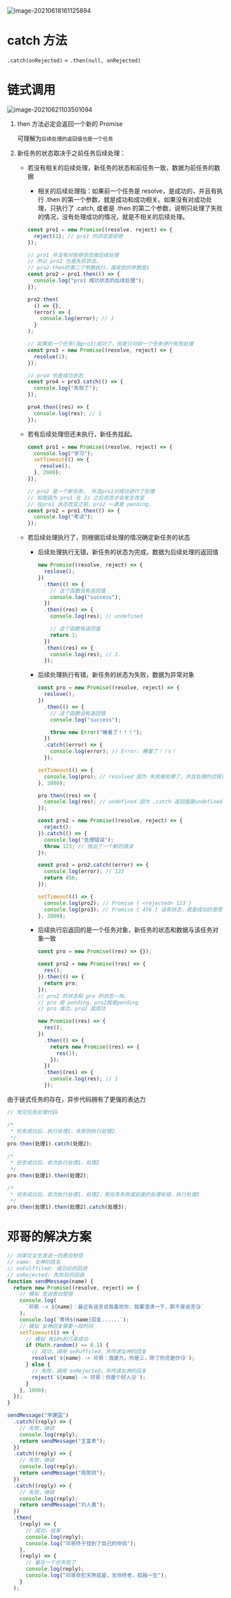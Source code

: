 ![image-20210618161125894](http://mdrs.yuanjin.tech/img/20210618161125.png)

# catch 方法

`.catch(onRejected)` = `.then(null, onRejected)`

# 链式调用

![image-20210621103501094](http://mdrs.yuanjin.tech/img/20210621103501.png)

1. then 方法必定会返回一个新的 Promise

   可理解为`后续处理的返回值也是一个任务`

2. 新任务的状态取决于之前任务后续处理：

   - 若没有相关的后续处理，新任务的状态和前任务一致，数据为前任务的数据

     - 相关的后续处理指：如果前一个任务是 resolve，是成功的，并且有执行 .then 的第一个参数，就是成功和成功相关。如果没有对成功处理，只执行了 .catch, 或者是 .then 的第二个参数，说明只处理了失败的情况，没有处理成功的情况，就是不相关的后续处理。

     ```js
     const pro1 = new Promise((resolve, reject) => {
       reject(1); // pro1 的状态是拒绝
     });
     
     // pro1 并没有对拒绝状态做后续处理
     // 所以 pro2 也是失败状态，
     // pro2.then的第二个参数执行，接收到的参数是1
     const pro2 = pro1.then(() => {
       console.log("pro1 成功状态的后续处理");
     });
     
     pro2.then(
       () => {},
       (error) => {
         console.log(error); // 1
       }
     );
     
     // 如果前一个任务(指pro3)成功了，但是只对前一个任务进行失败处理
     const pro3 = new Promise((resolve, reject) => {
       resolve(1);
     });
     
     // pro4 也是成功状态
     const pro4 = pro3.catch(() => {
       console.log("失败了");
     });
     
     pro4.then((res) => {
       console.log(res); // 1
     });
     ```

     

   

   - 若有后续处理但还未执行，新任务挂起。

     ```js
     const pro1 = new Promise((resolve, reject) => {
       console.log("学习");
       setTimeout(() => {
         resolve();
       }, 2000);
     });
     
     // pro2 是一个新任务， 并且pro1对成功进行了处理
     // 但是因为 pro1 在 2s 之后状态才会发生改变
     // 在pro1 状态改变之前，pro2 一直是 pending，
     const pro2 = pro1.then(() => {
       console.log("考试");
     });
     ```

     

   - 若后续处理执行了，则根据后续处理的情况确定新任务的状态
     - 后续处理执行无错，新任务的状态为完成，数据为后续处理的返回值

       ```js
       new Promise((resolve, reject) => {
         reslove();
       })
         .then(() => {
           // 这个函数没有返回值
           console.log("success");
         })
         .then((res) => {
           console.log(res); // undefined
       
           // 这个函数有返回值
           return 1;
         })
         .then((res) => {
           console.log(res); // 1.
         });
       ```

       

     - 后续处理执行有错，新任务的状态为失败，数据为异常对象

       ```js
       const pro = new Promise((resolve, reject) => {
         reslove();
       })
         .then(() => {
           // 这个函数没有返回值
           console.log("success");
       
           throw new Error("睡着了！！！");
         })
         .catch((error) => {
           console.log(error); // Error: 睡着了！！s！
         });
       
       setTimeout(() => {
         console.log(pro); // resolved 因为 失败被处理了，并且处理的过程没有报过，所以返回的新任务是成功的。
       }, 2000);
       
       pro.then((res) => {
         console.log(res); // undefined 因为 .catch 返回值是undefined
       });
       
       const pro2 = new Promise((resolve, reject) => {
         reject();
       }).catch(() => {
         console.log("处理错误");
         throw 123; // 抛出了一个新的错误
       });
       
       const pro3 = pro2.catch((error) => {
         console.log(error); // 123
         return 456;
       });
       
       setTimeout(() => {
         console.log(pro2); // Promise { <rejected> 123 }
         console.log(pro3); // Promise { 456 } 没有状态，就是成功的意思
       }, 2000);
       ```

       

     - 后续执行后返回的是一个任务对象，新任务的状态和数据与该任务对象一致

       ```js
       const pro = new Promise((res) => {});
       
       const pro2 = new Promise((res) => {
         res();
       }).then(() => {
         return pro;
       });
       // pro2 的状态和 pro 的状态一样。
       // pro 是 pending，pro2就是pending
       // pro 成功，pro2 就成功
       
       new Promise((res) => {
         res();
       })
         .then(() => {
           return new Promise((res) => {
             res(1);
           });
         })
         .then((res) => {
           console.log(res); // 1
         });
       ```



由于链式任务的存在，异步代码拥有了更强的表达力

```js
// 常见任务处理代码

/*
 * 任务成功后，执行处理1，失败则执行处理2
 */
pro.then(处理1).catch(处理2);

/*
 * 任务成功后，依次执行处理1、处理2
 */
pro.then(处理1).then(处理2);

/*
 * 任务成功后，依次执行处理1、处理2，若任务失败或前面的处理有错，执行处理3
 */
pro.then(处理1).then(处理2).catch(处理3);
```

# 邓哥的解决方案

```js
// 向某位女生发送一则表白短信
// name: 女神的姓名
// onFulffiled: 成功后的回调
// onRejected: 失败后的回调
function sendMessage(name) {
  return new Promise((resolve, reject) => {
    // 模拟 发送表白短信
    console.log(
      `邓哥 -> ${name}：最近有谣言说我喜欢你，我要澄清一下，那不是谣言😘`
    );
    console.log(`等待${name}回复......`);
    // 模拟 女神回复需要一段时间
    setTimeout(() => {
      // 模拟 有10%的几率成功
      if (Math.random() <= 0.1) {
        // 成功，调用 onFuffiled，并传递女神的回复
        resolve(`${name} -> 邓哥：我是九，你是三，除了你还是你😘`);
      } else {
        // 失败，调用 onRejected，并传递女神的回复
        reject(`${name} -> 邓哥：你是个好人😜`);
      }
    }, 1000);
  });
}

sendMessage("李建国")
  .catch((reply) => {
    // 失败，继续
    console.log(reply);
    return sendMessage("王富贵");
  })
  .catch((reply) => {
    // 失败，继续
    console.log(reply);
    return sendMessage("周聚财");
  })
  .catch((reply) => {
    // 失败，继续
    console.log(reply);
    return sendMessage("刘人勇");
  })
  .then(
    (reply) => {
      // 成功，结束
      console.log(reply);
      console.log("邓哥终于找到了自己的伴侣");
    },
    (reply) => {
      // 最后一个也失败了
      console.log(reply);
      console.log("邓哥命犯天煞孤星，无伴终老，孤独一生");
    }
  );
```
